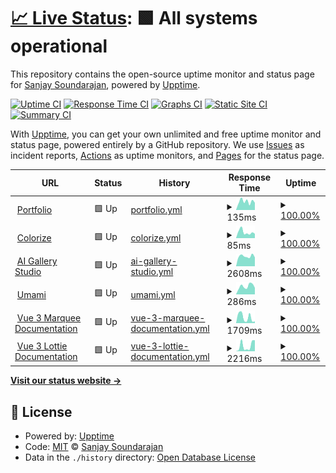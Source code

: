 # [📈 Live Status](https://status.sanjaysoundarajan.dev): <!--live status--> **🟩 All systems operational**

This repository contains the open-source uptime monitor and status page for [Sanjay Soundarajan](sanjaysoundarajan.dev), powered by [Upptime](https://github.com/upptime/upptime).

[![Uptime CI](https://github.com/megasanjay/upptime/workflows/Uptime%20CI/badge.svg)](https://github.com/megasanjay/upptime/actions?query=workflow%3A%22Uptime+CI%22)
[![Response Time CI](https://github.com/megasanjay/upptime/workflows/Response%20Time%20CI/badge.svg)](https://github.com/megasanjay/upptime/actions?query=workflow%3A%22Response+Time+CI%22)
[![Graphs CI](https://github.com/megasanjay/upptime/workflows/Graphs%20CI/badge.svg)](https://github.com/megasanjay/upptime/actions?query=workflow%3A%22Graphs+CI%22)
[![Static Site CI](https://github.com/megasanjay/upptime/workflows/Static%20Site%20CI/badge.svg)](https://github.com/megasanjay/upptime/actions?query=workflow%3A%22Static+Site+CI%22)
[![Summary CI](https://github.com/megasanjay/upptime/workflows/Summary%20CI/badge.svg)](https://github.com/megasanjay/upptime/actions?query=workflow%3A%22Summary+CI%22)

With [Upptime](https://upptime.js.org), you can get your own unlimited and free uptime monitor and status page, powered entirely by a GitHub repository. We use [Issues](https://github.com/megasanjay/upptime/issues) as incident reports, [Actions](https://github.com/megasanjay/upptime/actions) as uptime monitors, and [Pages](https://status.sanjaysoundarajan.dev) for the status page.

<!--start: status pages-->
<!-- This summary is generated by Upptime (https://github.com/upptime/upptime) -->
<!-- Do not edit this manually, your changes will be overwritten -->
<!-- prettier-ignore -->
| URL | Status | History | Response Time | Uptime |
| --- | ------ | ------- | ------------- | ------ |
| <img alt="" src="https://icons.duckduckgo.com/ip3/sanjaysoundarajan.dev.ico" height="13"> [Portfolio](https://sanjaysoundarajan.dev) | 🟩 Up | [portfolio.yml](https://github.com/megasanjay/upptime/commits/HEAD/history/portfolio.yml) | <details><summary><img alt="Response time graph" src="./graphs/portfolio/response-time-week.png" height="20"> 135ms</summary><br><a href="https://status.sanjaysoundarajan.dev/history/portfolio"><img alt="Response time 140" src="https://img.shields.io/endpoint?url=https%3A%2F%2Fraw.githubusercontent.com%2Fmegasanjay%2Fupptime%2FHEAD%2Fapi%2Fportfolio%2Fresponse-time.json"></a><br><a href="https://status.sanjaysoundarajan.dev/history/portfolio"><img alt="24-hour response time 129" src="https://img.shields.io/endpoint?url=https%3A%2F%2Fraw.githubusercontent.com%2Fmegasanjay%2Fupptime%2FHEAD%2Fapi%2Fportfolio%2Fresponse-time-day.json"></a><br><a href="https://status.sanjaysoundarajan.dev/history/portfolio"><img alt="7-day response time 135" src="https://img.shields.io/endpoint?url=https%3A%2F%2Fraw.githubusercontent.com%2Fmegasanjay%2Fupptime%2FHEAD%2Fapi%2Fportfolio%2Fresponse-time-week.json"></a><br><a href="https://status.sanjaysoundarajan.dev/history/portfolio"><img alt="30-day response time 143" src="https://img.shields.io/endpoint?url=https%3A%2F%2Fraw.githubusercontent.com%2Fmegasanjay%2Fupptime%2FHEAD%2Fapi%2Fportfolio%2Fresponse-time-month.json"></a><br><a href="https://status.sanjaysoundarajan.dev/history/portfolio"><img alt="1-year response time 145" src="https://img.shields.io/endpoint?url=https%3A%2F%2Fraw.githubusercontent.com%2Fmegasanjay%2Fupptime%2FHEAD%2Fapi%2Fportfolio%2Fresponse-time-year.json"></a></details> | <details><summary><a href="https://status.sanjaysoundarajan.dev/history/portfolio">100.00%</a></summary><a href="https://status.sanjaysoundarajan.dev/history/portfolio"><img alt="All-time uptime 100.00%" src="https://img.shields.io/endpoint?url=https%3A%2F%2Fraw.githubusercontent.com%2Fmegasanjay%2Fupptime%2FHEAD%2Fapi%2Fportfolio%2Fuptime.json"></a><br><a href="https://status.sanjaysoundarajan.dev/history/portfolio"><img alt="24-hour uptime 100.00%" src="https://img.shields.io/endpoint?url=https%3A%2F%2Fraw.githubusercontent.com%2Fmegasanjay%2Fupptime%2FHEAD%2Fapi%2Fportfolio%2Fuptime-day.json"></a><br><a href="https://status.sanjaysoundarajan.dev/history/portfolio"><img alt="7-day uptime 100.00%" src="https://img.shields.io/endpoint?url=https%3A%2F%2Fraw.githubusercontent.com%2Fmegasanjay%2Fupptime%2FHEAD%2Fapi%2Fportfolio%2Fuptime-week.json"></a><br><a href="https://status.sanjaysoundarajan.dev/history/portfolio"><img alt="30-day uptime 99.92%" src="https://img.shields.io/endpoint?url=https%3A%2F%2Fraw.githubusercontent.com%2Fmegasanjay%2Fupptime%2FHEAD%2Fapi%2Fportfolio%2Fuptime-month.json"></a><br><a href="https://status.sanjaysoundarajan.dev/history/portfolio"><img alt="1-year uptime 99.99%" src="https://img.shields.io/endpoint?url=https%3A%2F%2Fraw.githubusercontent.com%2Fmegasanjay%2Fupptime%2FHEAD%2Fapi%2Fportfolio%2Fuptime-year.json"></a></details>
| <img alt="" src="https://icons.duckduckgo.com/ip3/colorize.saso.one.ico" height="13"> [Colorize](https://colorize.saso.one) | 🟩 Up | [colorize.yml](https://github.com/megasanjay/upptime/commits/HEAD/history/colorize.yml) | <details><summary><img alt="Response time graph" src="./graphs/colorize/response-time-week.png" height="20"> 85ms</summary><br><a href="https://status.sanjaysoundarajan.dev/history/colorize"><img alt="Response time 135" src="https://img.shields.io/endpoint?url=https%3A%2F%2Fraw.githubusercontent.com%2Fmegasanjay%2Fupptime%2FHEAD%2Fapi%2Fcolorize%2Fresponse-time.json"></a><br><a href="https://status.sanjaysoundarajan.dev/history/colorize"><img alt="24-hour response time 71" src="https://img.shields.io/endpoint?url=https%3A%2F%2Fraw.githubusercontent.com%2Fmegasanjay%2Fupptime%2FHEAD%2Fapi%2Fcolorize%2Fresponse-time-day.json"></a><br><a href="https://status.sanjaysoundarajan.dev/history/colorize"><img alt="7-day response time 85" src="https://img.shields.io/endpoint?url=https%3A%2F%2Fraw.githubusercontent.com%2Fmegasanjay%2Fupptime%2FHEAD%2Fapi%2Fcolorize%2Fresponse-time-week.json"></a><br><a href="https://status.sanjaysoundarajan.dev/history/colorize"><img alt="30-day response time 120" src="https://img.shields.io/endpoint?url=https%3A%2F%2Fraw.githubusercontent.com%2Fmegasanjay%2Fupptime%2FHEAD%2Fapi%2Fcolorize%2Fresponse-time-month.json"></a><br><a href="https://status.sanjaysoundarajan.dev/history/colorize"><img alt="1-year response time 132" src="https://img.shields.io/endpoint?url=https%3A%2F%2Fraw.githubusercontent.com%2Fmegasanjay%2Fupptime%2FHEAD%2Fapi%2Fcolorize%2Fresponse-time-year.json"></a></details> | <details><summary><a href="https://status.sanjaysoundarajan.dev/history/colorize">100.00%</a></summary><a href="https://status.sanjaysoundarajan.dev/history/colorize"><img alt="All-time uptime 99.99%" src="https://img.shields.io/endpoint?url=https%3A%2F%2Fraw.githubusercontent.com%2Fmegasanjay%2Fupptime%2FHEAD%2Fapi%2Fcolorize%2Fuptime.json"></a><br><a href="https://status.sanjaysoundarajan.dev/history/colorize"><img alt="24-hour uptime 100.00%" src="https://img.shields.io/endpoint?url=https%3A%2F%2Fraw.githubusercontent.com%2Fmegasanjay%2Fupptime%2FHEAD%2Fapi%2Fcolorize%2Fuptime-day.json"></a><br><a href="https://status.sanjaysoundarajan.dev/history/colorize"><img alt="7-day uptime 100.00%" src="https://img.shields.io/endpoint?url=https%3A%2F%2Fraw.githubusercontent.com%2Fmegasanjay%2Fupptime%2FHEAD%2Fapi%2Fcolorize%2Fuptime-week.json"></a><br><a href="https://status.sanjaysoundarajan.dev/history/colorize"><img alt="30-day uptime 99.92%" src="https://img.shields.io/endpoint?url=https%3A%2F%2Fraw.githubusercontent.com%2Fmegasanjay%2Fupptime%2FHEAD%2Fapi%2Fcolorize%2Fuptime-month.json"></a><br><a href="https://status.sanjaysoundarajan.dev/history/colorize"><img alt="1-year uptime 99.99%" src="https://img.shields.io/endpoint?url=https%3A%2F%2Fraw.githubusercontent.com%2Fmegasanjay%2Fupptime%2FHEAD%2Fapi%2Fcolorize%2Fuptime-year.json"></a></details>
| <img alt="" src="https://icons.duckduckgo.com/ip3/studio.sanjaysoundarajan.dev.ico" height="13"> [AI Gallery Studio](https://studio.sanjaysoundarajan.dev) | 🟩 Up | [ai-gallery-studio.yml](https://github.com/megasanjay/upptime/commits/HEAD/history/ai-gallery-studio.yml) | <details><summary><img alt="Response time graph" src="./graphs/ai-gallery-studio/response-time-week.png" height="20"> 2608ms</summary><br><a href="https://status.sanjaysoundarajan.dev/history/ai-gallery-studio"><img alt="Response time 1283" src="https://img.shields.io/endpoint?url=https%3A%2F%2Fraw.githubusercontent.com%2Fmegasanjay%2Fupptime%2FHEAD%2Fapi%2Fai-gallery-studio%2Fresponse-time.json"></a><br><a href="https://status.sanjaysoundarajan.dev/history/ai-gallery-studio"><img alt="24-hour response time 1648" src="https://img.shields.io/endpoint?url=https%3A%2F%2Fraw.githubusercontent.com%2Fmegasanjay%2Fupptime%2FHEAD%2Fapi%2Fai-gallery-studio%2Fresponse-time-day.json"></a><br><a href="https://status.sanjaysoundarajan.dev/history/ai-gallery-studio"><img alt="7-day response time 2608" src="https://img.shields.io/endpoint?url=https%3A%2F%2Fraw.githubusercontent.com%2Fmegasanjay%2Fupptime%2FHEAD%2Fapi%2Fai-gallery-studio%2Fresponse-time-week.json"></a><br><a href="https://status.sanjaysoundarajan.dev/history/ai-gallery-studio"><img alt="30-day response time 1975" src="https://img.shields.io/endpoint?url=https%3A%2F%2Fraw.githubusercontent.com%2Fmegasanjay%2Fupptime%2FHEAD%2Fapi%2Fai-gallery-studio%2Fresponse-time-month.json"></a><br><a href="https://status.sanjaysoundarajan.dev/history/ai-gallery-studio"><img alt="1-year response time 1368" src="https://img.shields.io/endpoint?url=https%3A%2F%2Fraw.githubusercontent.com%2Fmegasanjay%2Fupptime%2FHEAD%2Fapi%2Fai-gallery-studio%2Fresponse-time-year.json"></a></details> | <details><summary><a href="https://status.sanjaysoundarajan.dev/history/ai-gallery-studio">100.00%</a></summary><a href="https://status.sanjaysoundarajan.dev/history/ai-gallery-studio"><img alt="All-time uptime 100.00%" src="https://img.shields.io/endpoint?url=https%3A%2F%2Fraw.githubusercontent.com%2Fmegasanjay%2Fupptime%2FHEAD%2Fapi%2Fai-gallery-studio%2Fuptime.json"></a><br><a href="https://status.sanjaysoundarajan.dev/history/ai-gallery-studio"><img alt="24-hour uptime 100.00%" src="https://img.shields.io/endpoint?url=https%3A%2F%2Fraw.githubusercontent.com%2Fmegasanjay%2Fupptime%2FHEAD%2Fapi%2Fai-gallery-studio%2Fuptime-day.json"></a><br><a href="https://status.sanjaysoundarajan.dev/history/ai-gallery-studio"><img alt="7-day uptime 100.00%" src="https://img.shields.io/endpoint?url=https%3A%2F%2Fraw.githubusercontent.com%2Fmegasanjay%2Fupptime%2FHEAD%2Fapi%2Fai-gallery-studio%2Fuptime-week.json"></a><br><a href="https://status.sanjaysoundarajan.dev/history/ai-gallery-studio"><img alt="30-day uptime 100.00%" src="https://img.shields.io/endpoint?url=https%3A%2F%2Fraw.githubusercontent.com%2Fmegasanjay%2Fupptime%2FHEAD%2Fapi%2Fai-gallery-studio%2Fuptime-month.json"></a><br><a href="https://status.sanjaysoundarajan.dev/history/ai-gallery-studio"><img alt="1-year uptime 100.00%" src="https://img.shields.io/endpoint?url=https%3A%2F%2Fraw.githubusercontent.com%2Fmegasanjay%2Fupptime%2FHEAD%2Fapi%2Fai-gallery-studio%2Fuptime-year.json"></a></details>
| <img alt="" src="https://icons.duckduckgo.com/ip3/umami.sanjaysoundarajan.dev.ico" height="13"> [Umami](https://umami.sanjaysoundarajan.dev) | 🟩 Up | [umami.yml](https://github.com/megasanjay/upptime/commits/HEAD/history/umami.yml) | <details><summary><img alt="Response time graph" src="./graphs/umami/response-time-week.png" height="20"> 286ms</summary><br><a href="https://status.sanjaysoundarajan.dev/history/umami"><img alt="Response time 274" src="https://img.shields.io/endpoint?url=https%3A%2F%2Fraw.githubusercontent.com%2Fmegasanjay%2Fupptime%2FHEAD%2Fapi%2Fumami%2Fresponse-time.json"></a><br><a href="https://status.sanjaysoundarajan.dev/history/umami"><img alt="24-hour response time 201" src="https://img.shields.io/endpoint?url=https%3A%2F%2Fraw.githubusercontent.com%2Fmegasanjay%2Fupptime%2FHEAD%2Fapi%2Fumami%2Fresponse-time-day.json"></a><br><a href="https://status.sanjaysoundarajan.dev/history/umami"><img alt="7-day response time 286" src="https://img.shields.io/endpoint?url=https%3A%2F%2Fraw.githubusercontent.com%2Fmegasanjay%2Fupptime%2FHEAD%2Fapi%2Fumami%2Fresponse-time-week.json"></a><br><a href="https://status.sanjaysoundarajan.dev/history/umami"><img alt="30-day response time 309" src="https://img.shields.io/endpoint?url=https%3A%2F%2Fraw.githubusercontent.com%2Fmegasanjay%2Fupptime%2FHEAD%2Fapi%2Fumami%2Fresponse-time-month.json"></a><br><a href="https://status.sanjaysoundarajan.dev/history/umami"><img alt="1-year response time 294" src="https://img.shields.io/endpoint?url=https%3A%2F%2Fraw.githubusercontent.com%2Fmegasanjay%2Fupptime%2FHEAD%2Fapi%2Fumami%2Fresponse-time-year.json"></a></details> | <details><summary><a href="https://status.sanjaysoundarajan.dev/history/umami">100.00%</a></summary><a href="https://status.sanjaysoundarajan.dev/history/umami"><img alt="All-time uptime 100.00%" src="https://img.shields.io/endpoint?url=https%3A%2F%2Fraw.githubusercontent.com%2Fmegasanjay%2Fupptime%2FHEAD%2Fapi%2Fumami%2Fuptime.json"></a><br><a href="https://status.sanjaysoundarajan.dev/history/umami"><img alt="24-hour uptime 100.00%" src="https://img.shields.io/endpoint?url=https%3A%2F%2Fraw.githubusercontent.com%2Fmegasanjay%2Fupptime%2FHEAD%2Fapi%2Fumami%2Fuptime-day.json"></a><br><a href="https://status.sanjaysoundarajan.dev/history/umami"><img alt="7-day uptime 100.00%" src="https://img.shields.io/endpoint?url=https%3A%2F%2Fraw.githubusercontent.com%2Fmegasanjay%2Fupptime%2FHEAD%2Fapi%2Fumami%2Fuptime-week.json"></a><br><a href="https://status.sanjaysoundarajan.dev/history/umami"><img alt="30-day uptime 100.00%" src="https://img.shields.io/endpoint?url=https%3A%2F%2Fraw.githubusercontent.com%2Fmegasanjay%2Fupptime%2FHEAD%2Fapi%2Fumami%2Fuptime-month.json"></a><br><a href="https://status.sanjaysoundarajan.dev/history/umami"><img alt="1-year uptime 100.00%" src="https://img.shields.io/endpoint?url=https%3A%2F%2Fraw.githubusercontent.com%2Fmegasanjay%2Fupptime%2FHEAD%2Fapi%2Fumami%2Fuptime-year.json"></a></details>
| <img alt="" src="https://icons.duckduckgo.com/ip3/vue3-marquee.vercel.app.ico" height="13"> [Vue 3 Marquee Documentation](https://vue3-marquee.vercel.app/) | 🟩 Up | [vue-3-marquee-documentation.yml](https://github.com/megasanjay/upptime/commits/HEAD/history/vue-3-marquee-documentation.yml) | <details><summary><img alt="Response time graph" src="./graphs/vue-3-marquee-documentation/response-time-week.png" height="20"> 1709ms</summary><br><a href="https://status.sanjaysoundarajan.dev/history/vue-3-marquee-documentation"><img alt="Response time 2109" src="https://img.shields.io/endpoint?url=https%3A%2F%2Fraw.githubusercontent.com%2Fmegasanjay%2Fupptime%2FHEAD%2Fapi%2Fvue-3-marquee-documentation%2Fresponse-time.json"></a><br><a href="https://status.sanjaysoundarajan.dev/history/vue-3-marquee-documentation"><img alt="24-hour response time 3005" src="https://img.shields.io/endpoint?url=https%3A%2F%2Fraw.githubusercontent.com%2Fmegasanjay%2Fupptime%2FHEAD%2Fapi%2Fvue-3-marquee-documentation%2Fresponse-time-day.json"></a><br><a href="https://status.sanjaysoundarajan.dev/history/vue-3-marquee-documentation"><img alt="7-day response time 1709" src="https://img.shields.io/endpoint?url=https%3A%2F%2Fraw.githubusercontent.com%2Fmegasanjay%2Fupptime%2FHEAD%2Fapi%2Fvue-3-marquee-documentation%2Fresponse-time-week.json"></a><br><a href="https://status.sanjaysoundarajan.dev/history/vue-3-marquee-documentation"><img alt="30-day response time 1928" src="https://img.shields.io/endpoint?url=https%3A%2F%2Fraw.githubusercontent.com%2Fmegasanjay%2Fupptime%2FHEAD%2Fapi%2Fvue-3-marquee-documentation%2Fresponse-time-month.json"></a><br><a href="https://status.sanjaysoundarajan.dev/history/vue-3-marquee-documentation"><img alt="1-year response time 2268" src="https://img.shields.io/endpoint?url=https%3A%2F%2Fraw.githubusercontent.com%2Fmegasanjay%2Fupptime%2FHEAD%2Fapi%2Fvue-3-marquee-documentation%2Fresponse-time-year.json"></a></details> | <details><summary><a href="https://status.sanjaysoundarajan.dev/history/vue-3-marquee-documentation">100.00%</a></summary><a href="https://status.sanjaysoundarajan.dev/history/vue-3-marquee-documentation"><img alt="All-time uptime 99.95%" src="https://img.shields.io/endpoint?url=https%3A%2F%2Fraw.githubusercontent.com%2Fmegasanjay%2Fupptime%2FHEAD%2Fapi%2Fvue-3-marquee-documentation%2Fuptime.json"></a><br><a href="https://status.sanjaysoundarajan.dev/history/vue-3-marquee-documentation"><img alt="24-hour uptime 100.00%" src="https://img.shields.io/endpoint?url=https%3A%2F%2Fraw.githubusercontent.com%2Fmegasanjay%2Fupptime%2FHEAD%2Fapi%2Fvue-3-marquee-documentation%2Fuptime-day.json"></a><br><a href="https://status.sanjaysoundarajan.dev/history/vue-3-marquee-documentation"><img alt="7-day uptime 100.00%" src="https://img.shields.io/endpoint?url=https%3A%2F%2Fraw.githubusercontent.com%2Fmegasanjay%2Fupptime%2FHEAD%2Fapi%2Fvue-3-marquee-documentation%2Fuptime-week.json"></a><br><a href="https://status.sanjaysoundarajan.dev/history/vue-3-marquee-documentation"><img alt="30-day uptime 99.92%" src="https://img.shields.io/endpoint?url=https%3A%2F%2Fraw.githubusercontent.com%2Fmegasanjay%2Fupptime%2FHEAD%2Fapi%2Fvue-3-marquee-documentation%2Fuptime-month.json"></a><br><a href="https://status.sanjaysoundarajan.dev/history/vue-3-marquee-documentation"><img alt="1-year uptime 99.99%" src="https://img.shields.io/endpoint?url=https%3A%2F%2Fraw.githubusercontent.com%2Fmegasanjay%2Fupptime%2FHEAD%2Fapi%2Fvue-3-marquee-documentation%2Fuptime-year.json"></a></details>
| <img alt="" src="https://icons.duckduckgo.com/ip3/vue3-lottie.vercel.app.ico" height="13"> [Vue 3 Lottie Documentation](https://vue3-lottie.vercel.app/) | 🟩 Up | [vue-3-lottie-documentation.yml](https://github.com/megasanjay/upptime/commits/HEAD/history/vue-3-lottie-documentation.yml) | <details><summary><img alt="Response time graph" src="./graphs/vue-3-lottie-documentation/response-time-week.png" height="20"> 2216ms</summary><br><a href="https://status.sanjaysoundarajan.dev/history/vue-3-lottie-documentation"><img alt="Response time 2200" src="https://img.shields.io/endpoint?url=https%3A%2F%2Fraw.githubusercontent.com%2Fmegasanjay%2Fupptime%2FHEAD%2Fapi%2Fvue-3-lottie-documentation%2Fresponse-time.json"></a><br><a href="https://status.sanjaysoundarajan.dev/history/vue-3-lottie-documentation"><img alt="24-hour response time 3503" src="https://img.shields.io/endpoint?url=https%3A%2F%2Fraw.githubusercontent.com%2Fmegasanjay%2Fupptime%2FHEAD%2Fapi%2Fvue-3-lottie-documentation%2Fresponse-time-day.json"></a><br><a href="https://status.sanjaysoundarajan.dev/history/vue-3-lottie-documentation"><img alt="7-day response time 2216" src="https://img.shields.io/endpoint?url=https%3A%2F%2Fraw.githubusercontent.com%2Fmegasanjay%2Fupptime%2FHEAD%2Fapi%2Fvue-3-lottie-documentation%2Fresponse-time-week.json"></a><br><a href="https://status.sanjaysoundarajan.dev/history/vue-3-lottie-documentation"><img alt="30-day response time 1813" src="https://img.shields.io/endpoint?url=https%3A%2F%2Fraw.githubusercontent.com%2Fmegasanjay%2Fupptime%2FHEAD%2Fapi%2Fvue-3-lottie-documentation%2Fresponse-time-month.json"></a><br><a href="https://status.sanjaysoundarajan.dev/history/vue-3-lottie-documentation"><img alt="1-year response time 2293" src="https://img.shields.io/endpoint?url=https%3A%2F%2Fraw.githubusercontent.com%2Fmegasanjay%2Fupptime%2FHEAD%2Fapi%2Fvue-3-lottie-documentation%2Fresponse-time-year.json"></a></details> | <details><summary><a href="https://status.sanjaysoundarajan.dev/history/vue-3-lottie-documentation">100.00%</a></summary><a href="https://status.sanjaysoundarajan.dev/history/vue-3-lottie-documentation"><img alt="All-time uptime 99.98%" src="https://img.shields.io/endpoint?url=https%3A%2F%2Fraw.githubusercontent.com%2Fmegasanjay%2Fupptime%2FHEAD%2Fapi%2Fvue-3-lottie-documentation%2Fuptime.json"></a><br><a href="https://status.sanjaysoundarajan.dev/history/vue-3-lottie-documentation"><img alt="24-hour uptime 100.00%" src="https://img.shields.io/endpoint?url=https%3A%2F%2Fraw.githubusercontent.com%2Fmegasanjay%2Fupptime%2FHEAD%2Fapi%2Fvue-3-lottie-documentation%2Fuptime-day.json"></a><br><a href="https://status.sanjaysoundarajan.dev/history/vue-3-lottie-documentation"><img alt="7-day uptime 100.00%" src="https://img.shields.io/endpoint?url=https%3A%2F%2Fraw.githubusercontent.com%2Fmegasanjay%2Fupptime%2FHEAD%2Fapi%2Fvue-3-lottie-documentation%2Fuptime-week.json"></a><br><a href="https://status.sanjaysoundarajan.dev/history/vue-3-lottie-documentation"><img alt="30-day uptime 99.92%" src="https://img.shields.io/endpoint?url=https%3A%2F%2Fraw.githubusercontent.com%2Fmegasanjay%2Fupptime%2FHEAD%2Fapi%2Fvue-3-lottie-documentation%2Fuptime-month.json"></a><br><a href="https://status.sanjaysoundarajan.dev/history/vue-3-lottie-documentation"><img alt="1-year uptime 99.99%" src="https://img.shields.io/endpoint?url=https%3A%2F%2Fraw.githubusercontent.com%2Fmegasanjay%2Fupptime%2FHEAD%2Fapi%2Fvue-3-lottie-documentation%2Fuptime-year.json"></a></details>

<!--end: status pages-->

[**Visit our status website →**](https://status.sanjaysoundarajan.dev)

## 📄 License

- Powered by: [Upptime](https://github.com/upptime/upptime)
- Code: [MIT](./LICENSE) © [Sanjay Soundarajan](sanjaysoundarajan.dev)
- Data in the `./history` directory: [Open Database License](https://opendatacommons.org/licenses/odbl/1-0/)
